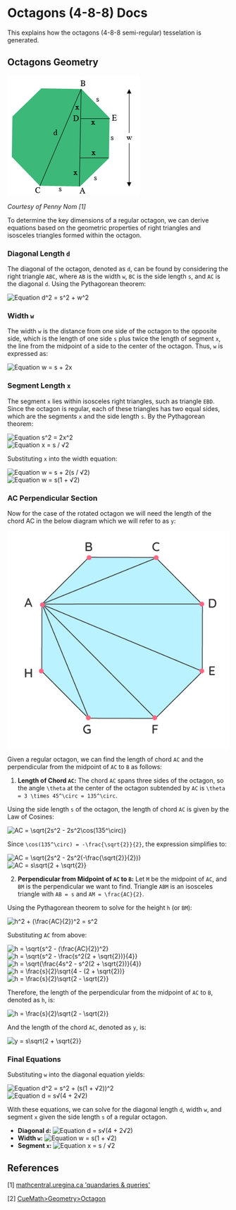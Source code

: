 # Octagons (4-8-8) Docs

This explains how the octagons (4-8-8 semi-regular) tesselation is generated.

## Octagons Geometry

![Regular Octagon Diagram](assets/octagon_diag1.png)

_Courtesy of Penny Nom [1]_

To determine the key dimensions of a regular octagon, we can derive equations based on the geometric properties of right triangles and isosceles triangles formed within the octagon.

### Diagonal Length `d`

The diagonal of the octagon, denoted as `d`, can be found by considering the right triangle `ABC`, where `AB` is the width `w`, `BC` is the side length `s`, and `AC` is the diagonal `d`. Using the Pythagorean theorem:

![Equation d^2 = s^2 + w^2](https://latex.codecogs.com/svg.image?\inline&space;\LARGE&space;\bg{white}{\color{White}d^{2}=s^{2}+w^{2}})

### Width `w`

The width `w` is the distance from one side of the octagon to the opposite side, which is the length of one side `s` plus twice the length of segment `x`, the line from the midpoint of a side to the center of the octagon. Thus, `w` is expressed as:

![Equation w = s + 2x](https://latex.codecogs.com/svg.image?\inline&space;\LARGE&space;\bg{white}{\color{White}w=s+2x})

### Segment Length `x`

The segment `x` lies within isosceles right triangles, such as triangle `EBD`. Since the octagon is regular, each of these triangles has two equal sides, which are the segments `x` and the side length `s`. By the Pythagorean theorem:

![Equation s^2 = 2x^2](https://latex.codecogs.com/svg.image?\inline&space;\LARGE&space;\bg{white}{\color{White}s^{2}=2x^{2}})
<br>
![Equation x = s / √2](https://latex.codecogs.com/svg.image?\inline&space;\LARGE&space;\bg{white}{\color{White}x=\frac{s}{\sqrt{2}}}\frac{}{})

Substituting `x` into the width equation:

![Equation w = s + 2(s / √2)](<https://latex.codecogs.com/svg.image?\inline&space;\LARGE&space;\bg{white}{\color{White}w=s+2(\frac{s}{\sqrt{2}})}>)
<br>
![Equation w = s(1 + √2)](<https://latex.codecogs.com/svg.image?\inline&space;\LARGE&space;\bg{white}{\color{White}w=s(1+\sqrt{2})}>)

### AC Perpendicular Section

Now for the case of the rotated octagon we will need the length of the chord AC in the below diagram which we will refer to as `y`:

![Regular Octagon Diagram 2](assets/octagon_diag2.png)

Given a regular octagon, we can find the length of chord `AC` and the perpendicular from the midpoint of `AC` to `B` as follows:

1. **Length of Chord `AC`:** The chord `AC` spans three sides of the octagon, so the angle `\theta` at the center of the octagon subtended by `AC` is `\theta = 3 \times 45^\circ = 135^\circ`.

Using the side length `s` of the octagon, the length of chord `AC` is given by the Law of Cosines:

![AC = \sqrt{2s^2 - 2s^2\cos(135^\circ)}](<https://latex.codecogs.com/svg.image?\inline&space;\LARGE&space;\bg{white}{{\color{White}AC=\sqrt{2s^2&space;-&space;2s^2\cos(135^\circ)}}}>)

Since `\cos(135^\circ) = -\frac{\sqrt{2}}{2}`, the expression simplifies to:

![AC = \sqrt{2s^2 - 2s^2(-\frac{\sqrt{2}}{2})}](<https://latex.codecogs.com/svg.image?\inline&space;\LARGE&space;\bg{white}{\color{White}AC=\sqrt{2s^2-2s^2(-\frac{\sqrt{2}}{2})}}>)
<br>
![AC = s\sqrt{2 + \sqrt{2}}](https://latex.codecogs.com/svg.image?\inline&space;\LARGE&space;\bg{white}{\color{White}AC=s\sqrt{2+\sqrt{2}}})

2. **Perpendicular from Midpoint of `AC` to `B`:** Let `M` be the midpoint of `AC`, and `BM` is the perpendicular we want to find. Triangle `ABM` is an isosceles triangle with `AB = s` and `AM = \frac{AC}{2}`.

Using the Pythagorean theorem to solve for the height `h` (or `BM`):

![h^2 + (\frac{AC}{2})^2 = s^2](<https://latex.codecogs.com/svg.image?\inline&space;\LARGE&space;\bg{white}{{\color{White}h^2&space;+&space;\left(\frac{AC}{2}\right)^2&space;=&space;s^2}}>)

Substituting `AC` from above:

![h = \sqrt{s^2 - (\frac{AC}{2})^2}](<https://latex.codecogs.com/svg.image?\inline&space;\LARGE&space;\bg{white}{{\color{White}h&space;=&space;\sqrt{s^2&space;-&space;\left(\frac{AC}{2}\right)^2}}}>)
<br>
![h = \sqrt{s^2 - \frac{s^2(2 + \sqrt{2})}{4}}](<https://latex.codecogs.com/svg.image?\inline&space;\LARGE&space;\bg{white}{{\color{White}h&space;=&space;\sqrt{s^2&space;-&space;\frac{s^2(2&space;+&space;\sqrt{2})}{4}}}}>)
<br>
![h = \sqrt{\frac{4s^2 - s^2(2 + \sqrt{2})}{4}}](<https://latex.codecogs.com/svg.image?\inline&space;\LARGE&space;\bg{white}{{\color{White}h&space;=&space;\sqrt{\frac{4s^2&space;-&space;s^2(2&space;+&space;\sqrt{2})}{4}}}}>)
<br>
![h = \frac{s}{2}\sqrt{4 - (2 + \sqrt{2})}](<https://latex.codecogs.com/svg.image?\inline&space;\LARGE&space;\bg{white}{{\color{White}h&space;=&space;\frac{s}{2}\sqrt{4&space;-&space;(2&space;+&space;\sqrt{2})}}}>)
<br>
![h = \frac{s}{2}\sqrt{2 - \sqrt{2}}](https://latex.codecogs.com/svg.image?\inline&space;\LARGE&space;\bg{white}{{\color{White}h&space;=&space;\frac{s}{2}\sqrt{2&space;-&space;\sqrt{2}}}})

Therefore, the length of the perpendicular from the midpoint of `AC` to `B`, denoted as `h`, is:

![h = \frac{s}{2}\sqrt{2 - \sqrt{2}}](https://latex.codecogs.com/svg.image?\inline&space;\LARGE&space;\bg{white}{{\color{White}h&space;=&space;\frac{s}{2}\sqrt{2&space;-&space;\sqrt{2}}}})

And the length of the chord `AC`, denoted as `y`, is:

![y = s\sqrt{2 + \sqrt{2}}](https://latex.codecogs.com/svg.image?\inline&space;\LARGE&space;\bg{white}{{\color{White}y&space;=&space;s\sqrt{2+\sqrt{2}}}})

### Final Equations

Substituting `w` into the diagonal equation yields:

![Equation d^2 = s^2 + (s(1 + √2))^2](<https://latex.codecogs.com/svg.image?\inline&space;\LARGE&space;\bg{white}{\color{White}d^{2}=s^{2}+(s(1+\sqrt{2}))^{2}}>)
<br>
![Equation d = s√(4 + 2√2)](https://latex.codecogs.com/svg.image?\inline&space;\LARGE&space;\bg{White}{\color{White}d=s\sqrt{4+2\sqrt{2}}})

With these equations, we can solve for the diagonal length `d`, width `w`, and segment `x` given the side length `s` of a regular octagon.

- **Diagonal `d`:** ![Equation d = s√(4 + 2√2)](https://latex.codecogs.com/svg.image?\inline&space;\LARGE&space;\bg{white}{\color{White}d=s\sqrt{4+2\sqrt{2}}})
- **Width `w`:** ![Equation w = s(1 + √2)](<https://latex.codecogs.com/svg.image?\inline&space;\LARGE&space;\bg{white}{\color{White}w=s(1+\sqrt{2})}>)
- **Segment `x`:** ![Equation x = s / √2](https://latex.codecogs.com/svg.image?\inline&space;\LARGE&space;\bg{white}{\color{White}x=\frac{s}{\sqrt{2}}}\frac{}{})

## References

[1] [mathcentral.uregina.ca 'quandaries & queries'](http://mathcentral.uregina.ca/QQ/database/QQ.09.20/h/sue2.html)

[2] [CueMath>Geometry>Octagon](https://www.cuemath.com/geometry/octagon/)
